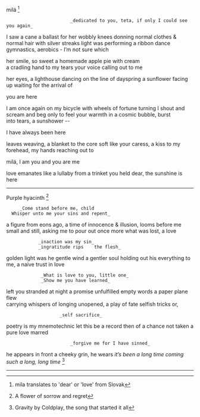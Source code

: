 milá [^1]		

							_dedicated to you, teta, if only I could see you again_

I saw a cane 
a ballast for her wobbly knees
donning normal clothes &
normal hair with silver streaks 
light was performing a ribbon dance 
gymnastics, aerobics - I’m not sure which 

her smile, so sweet 
a homemade apple pie with cream  
a cradling hand to my tears
your voice calling out to me 

her eyes, a lighthouse 
dancing on the line of dayspring
a sunflower facing up
waiting for the arrival of 

you are here 

I am once again on my bicycle 
with wheels of fortune turning 
I shout and scream and beg 
only to feel your warmth in a
cosmic bubble, burst  
into tears, a sunshower -- 

I have always been here

leaves weaving, a blanket to the core
soft like your caress, a kiss to
my forehead, my hands 
reaching out to   

milá, I am you and you are me 

love emanates like a lullaby
from a trinket you held 
dear, the sunshine is
here

[^1]: mila translates to 'dear' or 'love' from Slovak

---


Purple hyacinth [^2]

         _Come stand before me, child 
	  Whisper unto me your sins and repent_  

a figure from 		eons ago,
a time of innocence &
illusion, 	looms before me 
small and still, 	asking me 
to pour out once more 
what was lost, 			a love  

                _inaction was my sin_  
                _ingratitude rips 	 the flesh_ 

golden light 	      was he 
gentle wind         a gentler soul 
holding out his everything 	to 
me, a naive trust 	      	in love 

                 _What is love to you, little one_
                 _Show me you have learned_ 
  
left you stranded	      	at night 
a promise unfulfilled 	  empty words 
a paper plane   	flew 	
                                 carrying whispers
                                                      of longing 
unopened, a play of fate 
selfish tricks or, 

                        _self sacrifice_ 

poetry is my mnemotechnic 
let this be a record then 
of a chance not taken 
a pure love marred

		                    _forgive me for I have sinned_ 

he appears in front 
a cheeky grin, he wears
_it’s been a long time coming 
such a long, long time_ [^3] 

[^2]: A flower of sorrow and regret 
[^3]: Gravity by Coldplay, the song that started it all 

--- 




